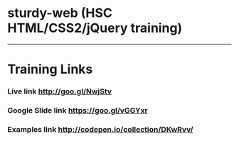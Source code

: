 # sturdy-web (HSC HTML/CSS2/jQuery training)
-----------------------------------------------------------------------------------
# Training Links
### Live link http://goo.gl/NwjStv 
### Google Slide link https://goo.gl/vGGYxr  
### Examples link http://codepen.io/collection/DKwRvv/ 
